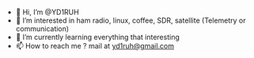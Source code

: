 - 👋 Hi, I’m @YD1RUH
- 👀 I’m interested in ham radio, linux, coffee, SDR, satellite (Telemetry or communication)
- 🌱 I’m currently learning everything that interesting
- 📫 How to reach me ? mail at yd1ruh@gmail.com

<!---
YD1RUH/YD1RUH is a ✨ special ✨ repository because its `README.md` (this file) appears on your GitHub profile.
You can click the Preview link to take a look at your changes.
--->